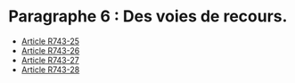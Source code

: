 # Paragraphe 6 : Des voies de recours.

- [Article R743-25](article-r743-25.md)
- [Article R743-26](article-r743-26.md)
- [Article R743-27](article-r743-27.md)
- [Article R743-28](article-r743-28.md)
